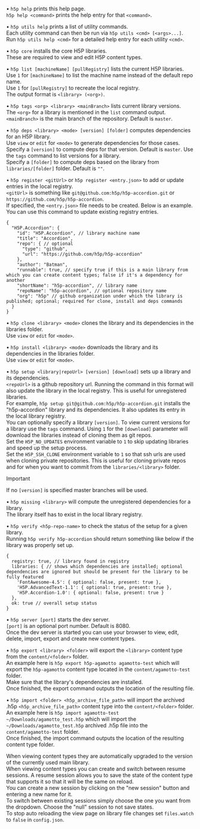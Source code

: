 • `h5p help` prints this help page.  
`h5p help <command>` prints the help entry for that `<command>`.  

• `h5p utils help` prints a list of utility commands.  
Each utility command can then be run via `h5p utils <cmd> [<args>...]`.  
Run `h5p utils help <cmd>` for a detailed help entry for each utility `<cmd>`.  

• `h5p core` installs the core H5P libraries.  
These are required to view and edit H5P content types.  

• `h5p list [machineName] [pullRegistry]` lists the current H5P libraries.  
Use `1` for `[machineName]` to list the machine name instead of the default repo name.  
Use `1` for `[pullRegistry]` to recreate the local registry.  
The output format is `<library> (<org>)`.  

• `h5p tags <org> <library> <mainBranch>` lists current library versions.  
The `<org>` for a library is mentioned in the `list` command output.  
`<mainBranch>` is the main branch of the repository. Default is `master`.  

• `h5p deps <library> <mode> [version] [folder]` computes dependencies for an H5P library.  
Use `view` or `edit` for `<mode>` to generate dependencies for those cases.  
Specify a `[version]` to compute deps for that version. Default is `master`. Use the `tags` command to list versions for a library.  
Specify a `[folder]` to compute deps based on the library from `libraries/[folder]` folder. Default is `""`.  

• `h5p register <gitUrl>` or `h5p register <entry.json>` to add or update entries in the local registry.  
`<gitUrl>` is something like `git@github.com:h5p/h5p-accordion.git` or `https://github.com/h5p/h5p-accordion`.  
If specified, the `<entry.json>` file needs to be created. Below is an example.  
You can use this command to update existing registry entries.
```
{
  "H5P.Accordion": {
    "id": "H5P.Accordion", // library machine name
    "title": "Accordion",
    "repo": { // optional
      "type": "github",
      "url": "https://github.com/h5p/h5p-accordion"
    },
    "author": "Batman",
    "runnable": true, // specify true if this is a main library from which you can create content types; false if it's a dependency for another
    "shortName": "h5p-accordion", // library name
    "repoName": "h5p-accordion", // optional repository name
    "org": "h5p" // github organization under which the library is published; optional; required for clone, install and deps commands
  }
}
```

• `h5p clone <library> <mode>` clones the library and its dependencies in the libraries folder.  
Use `view` or `edit` for `<mode>`.  

• `h5p install <library> <mode>` downloads the library and its dependencies in the libraries folder.  
Use `view` or `edit` for `<mode>`.  

• `h5p setup <library|repoUrl> [version] [download]` sets up a library and its dependencies.  
`<repoUrl>` is a github repository url. Running the command in this format will also update the library in the local registry. This is useful for unregistered libraries.  
For example, `h5p setup git@github.com:h5p/h5p-accordion.git` installs the "h5p-accordion" library and its dependencies. It also updates its entry in the local library registry.  
You can optionally specify a library `[version]`. To view current versions for a library use the `tags` command.
Using `1` for the `[download]` parameter will download the libraries instead of cloning them as git repos.  
Set the `H5P_NO_UPDATES` environment variable to `1` to skip updating libraries and speed up the setup process.  
Set the `H5P_SSH_CLONE` environment variable to `1` so that ssh urls are used when cloning private repositories. This is useful for cloning private repos and for when you want to commit from the `libraries/<library>` folder.  
> [!IMPORTANT]
> If no `[version]` is specified master branches will be used.  

• `h5p missing <library>` will compute the unregistered dependencies for a library.  
The library itself has to exist in the local library registry.  

• `h5p verify <h5p-repo-name>` to check the status of the setup for a given library.  
Running `h5p verify h5p-accordion` should return something like below if the library was properly set up.  
```
{
  registry: true, // library found in registry
  libraries: { // shows which dependencies are installed; optional dependencies are ignored but should be present for the library to be fully featured
    'FontAwesome-4.5': { optional: false, present: true },
    'H5P.AdvancedText-1.1': { optional: true, present: true },
    'H5P.Accordion-1.0': { optional: false, present: true }
  },
  ok: true // overall setup status
}
```

• `h5p server [port]` starts the dev server.  
`[port]` is an optional port number. Default is 8080.  
Once the dev server is started you can use your browser to view, edit, delete, import, export and create new content types.  

• `h5p export <library> <folder>` will export the `<library>` content type from the `content/<folder>` folder.  
An example here is `h5p export h5p-agamotto agamotto-test` which will export the `h5p-agamotto` content type located in the `content/agamotto-test` folder.  
Make sure that the library's dependencies are installed.  
Once finished, the export command outputs the location of the resulting file.  

• `h5p import <folder> <h5p_archive_file_path>` will import the archived .h5p `<h5p_archive_file_path>` content type into the `content/<folder>` folder.  
An example here is `h5p import agamotto-test ~/Downloads/agamotto_test.h5p` which will import the `~/Downloads/agamotto_test.h5p` archived .h5p file into the `content/agamotto-test` folder.  
Once finished, the import command outputs the location of the resulting content type folder.  

 When viewing content types they are automatically upgraded to the version of the currently used main library.  
 When viewing content types you can create and switch between resume sessions. A resume session allows you to save the state of the content type that supports it so that it will be the same on reload.  
 You can create a new session by clicking on the "new session" button and entering a new name for it.  
 To switch between existing sessions simply choose the one you want from the dropdown. Choose the "null" session to not save states.  
 To stop auto reloading the view page on library file changes set `files.watch` to `false` in `config.json`.  
